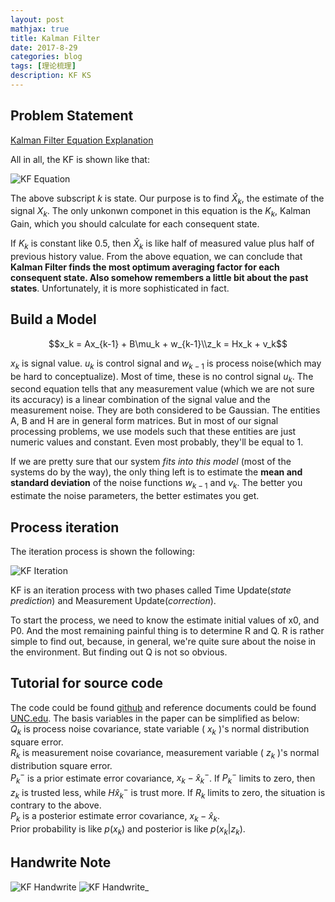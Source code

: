 ```yaml
---
layout: post
mathjax: true
title: Kalman Filter
date: 2017-8-29
categories: blog
tags: [理论梳理]
description: KF KS
---
```


## Problem Statement

[Kalman Filter Equation Explanation](http://bilgin.esme.org/BitsAndBytes/KalmanFilterforDummies)

All in all, the KF is shown like that:

![KF Equation](https://github.com/bryanibit/bryanibit.github.io/raw/master/img/doc/insight_formula.gif)

The above subscript $k$ is state. Our purpose is to find $\hat{X}_k$, the estimate of the signal $X_k$. The only unkonwn componet in this equation is the $K_k$, Kalman Gain, which you should calculate for each consequent state.

If $K_k$ is constant like 0.5, then $\hat{X}_k$ is like half of measured value plus half of previous history value. From the above equation, we can conclude that **Kalman Filter finds the most optimum averaging factor for each consequent state. Also somehow remembers a little bit about the past states**. Unfortunately, it is more sophisticated in fact.


## Build a Model

$$x_k = Ax_{k-1} + B\mu_k + w_{k-1}\\z_k = Hx_k + v_k$$

$x_k$ is signal value. $u_k$ is control signal and $w_{k-1}$ is process noise(which may be hard to conceptualize). Most of time, these is no control signal $u_k$. The second equation tells that any measurement value (which we are not sure its accuracy) is a linear combination of the signal value and the measurement noise. They are both considered to be Gaussian. The entities A, B and H are in general form matrices. But in most of our signal processing problems, we use models such that these entities are just numeric values and constant. Even most probably, they'll be equal to 1.

If we are pretty sure that our system *fits into this model* (most of the systems do by the way), the only thing left is to estimate the **mean and standard deviation** of the noise functions $w_{k-1}$ and $v_k$. The better you estimate the noise parameters, the better estimates you get.

## Process iteration
The iteration process is shown the following:

![KF Iteration](https://github.com/bryanibit/bryanibit.github.io/raw/master/img/doc/iteration_steps.gif)

KF is an iteration process with two phases called Time Update(*state prediction*) and Measurement Update(*correction*).

To start the process, we need to know the estimate initial values of x0, and P0. And the most remaining painful thing is to determine R and Q. R is rather simple to find out, because, in general, we're quite sure about the noise in the environment. But finding out Q is not so obvious.

## Tutorial for source code

The code could be found [github](https://github.com/hmartiro/kalman-cpp) and reference documents could be found [UNC.edu](https://github.com/bryanibit/bryanibit.github.io/raw/master/img/doc/kalman_intro.pdf). The basis variables in the paper can be simplified as below:  
$Q_k$ is process noise covariance, state variable ( $x_k$ )'s normal distribution square error.  
$R_k$ is measurement noise covariance, measurement variable ( $z_k$ )'s normal distribution square error.  
$P_k^{-}$ is a prior estimate error covariance, $x_k - \hat{x}_k^{-}$. If $P_k^{-}$ limits to zero, then $z_k$ is trusted less, while $H\hat{x}_k^{-}$ is trust more. If $R_k$ limits to zero, the situation is contrary to the above.  
$P_k$ is a posterior estimate error covariance, $x_k - \hat{x}_k$.  
Prior probability is like $p(x_k)$ and posterior is like $p(x_k | z_k)$.  

## Handwrite Note

![KF Handwrite](https://github.com/bryanibit/bryanibit.github.io/raw/master/img/doc/kalman_handwrite1.jpg)
![KF Handwrite_](https://github.com/bryanibit/bryanibit.github.io/raw/master/img/doc/kalman_handwrite2.jpg)
